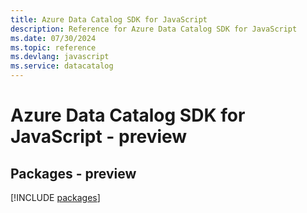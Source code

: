 ```yaml
---
title: Azure Data Catalog SDK for JavaScript
description: Reference for Azure Data Catalog SDK for JavaScript
ms.date: 07/30/2024
ms.topic: reference
ms.devlang: javascript
ms.service: datacatalog
---
```

# Azure Data Catalog SDK for JavaScript - preview
## Packages - preview
[!INCLUDE [packages](data-catalog-index.md)]